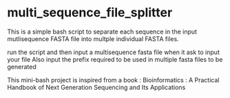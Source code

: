 # multi_sequence_file_splitter
This is a simple bash script to separate each sequence in the input mutlisequence FASTA file into multple individual FASTA files.

run the script and then input a multisequence fasta file when it ask to input your file
Also input the prefix required to be used in multiple fasta files to be generated


This mini-bash project is inspired from a book :
Bioinformatics : A Practical Handbook of Next Generation Sequencing and Its Applications
